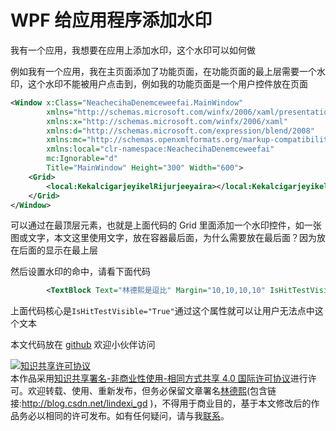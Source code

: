 
# WPF 给应用程序添加水印

我有一个应用，我想要在应用上添加水印，这个水印可以如何做

<!--more-->


<!-- 发布 -->

例如我有一个应用，我在主页面添加了功能页面，在功能页面的最上层需要一个水印，这个水印不能被用户点击到，例如我的功能页面是一个用户控件放在页面

```xml
<Window x:Class="NeachecihaDenemceweefai.MainWindow"
        xmlns="http://schemas.microsoft.com/winfx/2006/xaml/presentation"
        xmlns:x="http://schemas.microsoft.com/winfx/2006/xaml"
        xmlns:d="http://schemas.microsoft.com/expression/blend/2008"
        xmlns:mc="http://schemas.openxmlformats.org/markup-compatibility/2006"
        xmlns:local="clr-namespace:NeachecihaDenemceweefai"
        mc:Ignorable="d"
        Title="MainWindow" Height="300" Width="600">
    <Grid>
        <local:KekalcigarjeyikelRijurjeeyaira></local:KekalcigarjeyikelRijurjeeyaira>
    </Grid>
</Window>

```

可以通过在最顶层元素，也就是上面代码的 Grid 里面添加一个水印控件，如一张图或文字，本文这里使用文字，放在容器最后面，为什么需要放在最后面？因为放在后面的显示在最上层

然后设置水印的命中，请看下面代码

```xml
        <TextBlock Text="林德熙是逗比" Margin="10,10,10,10" IsHitTestVisible="True"></TextBlock>
```

上面代码核心是`IsHitTestVisible="True"`通过这个属性就可以让用户无法点中这个文本

本文代码放在 [github](https://github.com/lindexi/lindexi_gd/tree/38bff1c3053f834795808e310aae9fe5cb7968f0/NeachecihaDenemceweefai) 欢迎小伙伴访问





<a rel="license" href="http://creativecommons.org/licenses/by-nc-sa/4.0/"><img alt="知识共享许可协议" style="border-width:0" src="https://licensebuttons.net/l/by-nc-sa/4.0/88x31.png" /></a><br />本作品采用<a rel="license" href="http://creativecommons.org/licenses/by-nc-sa/4.0/">知识共享署名-非商业性使用-相同方式共享 4.0 国际许可协议</a>进行许可。欢迎转载、使用、重新发布，但务必保留文章署名[林德熙](http://blog.csdn.net/lindexi_gd)(包含链接:http://blog.csdn.net/lindexi_gd )，不得用于商业目的，基于本文修改后的作品务必以相同的许可发布。如有任何疑问，请与我[联系](mailto:lindexi_gd@163.com)。
